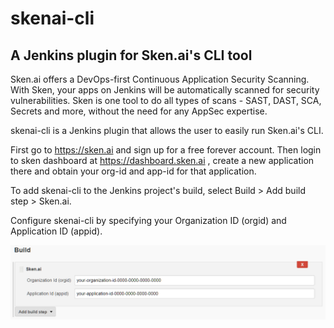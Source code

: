 # skenai-cli
## A Jenkins plugin for Sken.ai's CLI tool
 
Sken.ai offers a DevOps-first Continuous Application Security Scanning. With Sken, your apps on Jenkins will be automatically scanned for security vulnerabilities. Sken is one tool to do all types of scans - SAST, DAST, SCA, Secrets and more, without the need for any AppSec expertise.

skenai-cli is a Jenkins plugin that allows the user to easily run Sken.ai's CLI.

First go to https://sken.ai and sign up for a free forever account. Then login to sken dashboard at https://dashboard.sken.ai , create a new application there and obtain your org-id and app-id for that application.

To add skenai-cli to the Jenkins project's build, select Build > Add build step > Sken.ai.

Configure skenai-cli by specifying your Organization ID (orgid) and Application ID (appid).

![Specify orgid and appid](docs/screenshot.png?raw=true)

